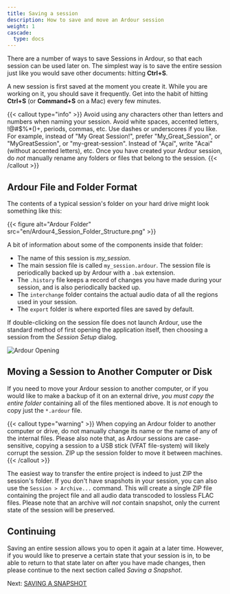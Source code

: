 ```yaml
---
title: Saving a session
description: How to save and move an Ardour session
weight: 1
cascade:
  type: docs
---
```


There are a number of ways to save Sessions in Ardour, so that each session
can be used later on. The simplest way is to save the entire session just like
you would save other documents: hitting **Ctrl+S**.

A new session is first saved at the moment you create it. While you are working
on it, you should save it frequently. Get into the habit of hitting **Ctrl+S**
(or **Command+S** on a Mac) every few minutes.

{{< callout type="info" >}}
Avoid using any characters other than letters and numbers when naming your
session. Avoid white spaces, accented letters, !@#$%\*()+, periods, commas, etc.
Use dashes or underscores if you like. For example, instead of "My Great
Session!", prefer "My_Great_Session", or "MyGreatSession", or
"my-great-session". Instead of "Açaí", write "Acai" (without accented letters),
etc. Once you have created your Ardour session, do _not_ manually rename any
folders or files that belong to the session.
{{< /callout >}}

## Ardour File and Folder Format

The contents of a typical session's folder on your hard drive might look
something like this:

{{< figure alt="Ardour Folder" src="en/Ardour4_Session_Folder_Structure.png" >}}

A bit of information about some of the components inside that folder:

* The name of this session is _my\_session_.
* The main session file is called `my_session.ardour`. The session file is
periodically backed up by Ardour with a `.bak` extension.
* The `.history` file keeps a record of changes you have made during your
session, and is also periodically backed up.
* The `interchange` folder contains the actual audio data of all the regions
used in your session.
* The `export` folder is where exported files are saved by default.

If double-clicking on the session file does not launch Ardour, use the standard
method of first opening the application itself, then choosing a session from the
_Session Setup_ dialog.

![Ardour Opening](en/ardour7-session-setup-dialog.png?width=600)

## Moving a Session to Another Computer or Disk

If you need to move your Ardour session to another computer, or if you would
like to make a backup of it on an external drive, *you must copy the entire
folder* containing all of the files mentioned above. It is _not_ enough to copy
just the `*.ardour` file.

{{< callout type="warning" >}}
When copying an Ardour folder to another computer or drive, do not manually
change its name or the name of any of the internal files. Please also note that,
as Ardour sessions are case-sensitive, copying a session to a USB stick (VFAT
file-system) will likely corrupt the session. ZIP up the session folder to move
it between machines.
{{< /callout >}}

The easiest way to transfer the entire project is indeed to just ZIP the
session's folder. If you don't have snapshots in your session, you can also use
the `Session > Archive...` command. This will create a single ZIP file
containing the project file and all audio data transcoded to lossless FLAC
files. Please note that an archive will _not_ contain snapshot, only the current
state of the session will be preserved.

## Continuing

Saving an entire session allows you to open it again at a later time. However, if you
would like to preserve a certain state that your session is in, to be able to return to
that state later on after you have made changes, then please continue to the
next section called _Saving a Snapshot_. 

Next: [SAVING A SNAPSHOT](../saving-a-snapshot)
